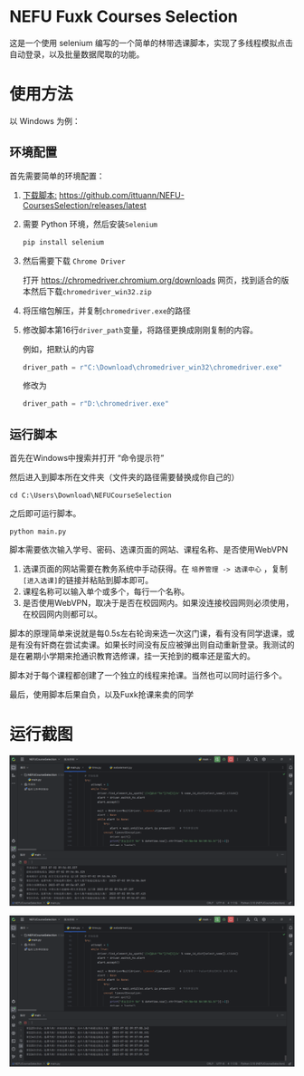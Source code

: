 # NEFU Fuxk Courses Selection

这是一个使用 selenium 编写的一个简单的林带选课脚本，实现了多线程模拟点击自动登录，以及批量数据爬取的功能。

# 使用方法

以 Windows 为例：

## 环境配置

首先需要简单的环境配置：

1. [下载脚本:](https://github.com/ittuann/NEFU-CoursesSelection/releases/latest) <https://github.com/ittuann/NEFU-CoursesSelection/releases/latest>

2. 需要 Python 环境，然后安装`Selenium`

   ```python
   pip install selenium
   ```

3. 然后需要下载 `Chrome Driver`

   打开 <https://chromedriver.chromium.org/downloads> 网页，找到适合的版本然后下载`chromedriver_win32.zip`

4. 将压缩包解压，并复制`chromedriver.exe`的路径

5. 修改脚本第16行`driver_path`变量，将路径更换成刚刚复制的内容。

   例如，把默认的内容

   ```python
   driver_path = r"C:\Download\chromedriver_win32\chromedriver.exe"
   ```

   修改为

   ```python
   driver_path = r"D:\chromedriver.exe"
   ```

## 运行脚本

首先在Windows中搜索并打开 “命令提示符”

然后进入到脚本所在文件夹（文件夹的路径需要替换成你自己的）

```shell
cd C:\Users\Download\NEFUCourseSelection
```

之后即可运行脚本。

```shell
python main.py
```

脚本需要依次输入学号、密码、选课页面的网站、课程名称、是否使用WebVPN

1. 选课页面的网站需要在教务系统中手动获得。在 `培养管理 -> 选课中心` ，复制`[进入选课]`的链接并粘贴到脚本即可。
2. 课程名称可以输入单个或多个，每行一个名称。
3. 是否使用WebVPN，取决于是否在校园网内。如果没连接校园网则必须使用，在校园网内则都可以。

脚本的原理简单来说就是每0.5s左右轮询来选一次这门课，看有没有同学退课，或是有没有奸商在尝试卖课。如果长时间没有反应被弹出则自动重新登录。我测试的是在暑期小学期来抢通识教育选修课，挂一天抢到的概率还是蛮大的。

脚本对于每个课程都创建了一个独立的线程来抢课。当然也可以同时运行多个。

最后，使用脚本后果自负，以及Fuxk抢课来卖的同学

# 运行截图

![RunScreenshot1](.\img\RunScreenshot1.png)

![RunScreenshot1](.\img\RunScreenshot2.png)